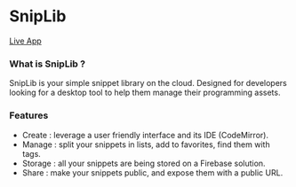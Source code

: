 # SnipLib

[Live App](https://sniplib.vercel.app/)

### What is SnipLib ?

SnipLib is your simple snippet library on the cloud. 
Designed for developers looking for a desktop tool to help them manage their programming assets. 


### Features

- Create : leverage a user friendly interface and its IDE (CodeMirror).
- Manage : split your snippets in lists, add to favorites, find them with tags. 
- Storage : all your snippets are being stored on a Firebase solution.
- Share : make your snippets public, and expose them with a public URL.
